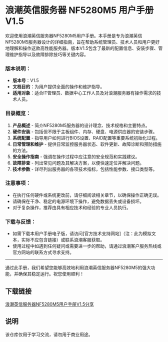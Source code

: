 # 浪潮英信服务器 NF5280M5 用户手册 V1.5

欢迎使用浪潮英信服务器NF5280M5用户手册。本手册是专为浪潮英信NF5280M5服务器设计的详细指南，旨在帮助系统管理员、技术人员和用户更好地理解和操作这款高性能服务器。版本V1.5包含了最新的配置信息、安装步骤、管理维护指导以及故障排除技巧等关键内容。

### 版本说明：
- **版本号**：V1.5
- **文档目的**：为用户提供全面的操作和维护指导。
- **适用对象**：适合IT管理员、数据中心工作人员及对浪潮服务器有操作需求的技术人员。

### 目录概览：
1. **产品概述** - 简介NF5280M5服务器的设计理念、技术规格和主要特点。
2. **硬件安装** - 包括但不限于主板组件、内存、硬盘、电源供应器的安装步骤。
3. **系统配置** - 指导用户如何进行BIOS设置、RAID配置等重要系统初始化过程。
4. **日常管理和维护** - 提供日常监控服务器状态、软件更新、故障诊断和预防措施的方法。
5. **安全操作指南** - 强调在操作过程中应注意的安全规范和实践建议。
6. **故障排查** - 列出常见问题及其解决方案，以便快速定位并解决问题。
7. **技术参数** - 详尽列出服务器的各项技术指标，包括性能参数、接口类型等。

### 注意事项：
- 在执行任何硬件或系统更改前，请仔细阅读相关章节，以确保操作正确无误。
- 请确保在干净、稳定的电源环境下操作，避免数据丢失或设备损坏。
- 对于复杂操作，推荐由具有相应技术和经验的专业人员执行。

### 下载与反馈：
- 如需下载本用户手册电子版，请访问[官方技术支持网站]（注：此为模拟文本，实际不应包含链接）或联系浪潮客服获取。
- 使用过程中如遇到任何疑问或需要进一步的帮助，请通过浪潮客户服务热线或官方网站的联系方式寻求支持。

---

通过此手册，我们希望您能够高效地利用浪潮英信服务器NF5280M5的强大功能，并确保其稳定运行。祝您使用顺利！

## 下载链接
[浪潮英信服务器NF5280M5用户手册V1.5分享](https://pan.quark.cn/s/4a17ceb64ab7)

## 说明

该仓库仅用于学习交流，请勿用于商业用途。
